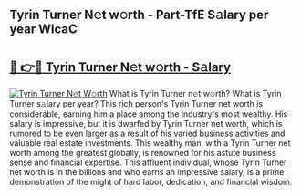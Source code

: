 ## Tyrin Turner N𝚎t w𝚘rth - Part-TfE S𝚊lary per year WIcaC

# <h2><a href="http://gc168lh.nevu.top/?p=Tyrin+Turner">🔗 👉🔴 Tyrin Turner N𝚎t w𝚘rth - S𝚊lary</a></h2>

[![Tyrin Turner N𝚎t W𝚘rth](https://i.imgur.com/Oavwk0R.jpeg)](http://gc168lh.nevu.top/?p=Tyrin+Turner)
What is Tyrin Turner n𝚎t w𝚘rth? What is Tyrin Turner s𝚊lary per year?
This rich person's Tyrin Turner net worth is considerable, earning him a place among the industry's most wealthy. His salary is impressive, but it is dwarfed by Tyrin Turner net worth, which is rumored to be even larger as a result of his varied business activities and valuable real estate investments. This wealthy man, with a Tyrin Turner net worth among the greatest globally, is renowned for his astute business sense and financial expertise. This affluent individual, whose Tyrin Turner net worth is in the billions and who earns an impressive salary, is a prime demonstration of the might of hard labor, dedication, and financial wisdom.

